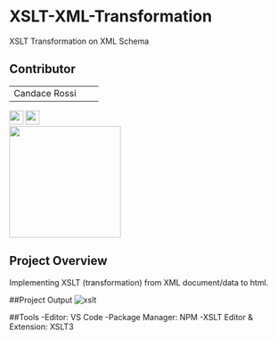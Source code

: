 # XSLT-XML-Transformation
XSLT Transformation on XML Schema
## Contributor

|                                                                                                                                                                                                                                                             |                                                                                                                                                                                                                                                               |                                                                                                                                                                                                                                                           |
| :---------------------------------------------------------------------------------------------------------------------------------------------------------------------------------------------------------------------------------------------------------: | ------------------------------------------------------------------------------------------------------------------------------------------------------------------------------------------------------------------------------------------------------------- | --------------------------------------------------------------------------------------------------------------------------------------------------------------------------------------------------------------------------------------------------------- |
|            Candace Rossi 
[<img src="https://img.icons8.com/nolan/64/github.png" width="25">](https://github.com/CandaceRossi) 
[<img src="https://img.icons8.com/color/48/000000/linkedin.png" width="25">](https://www.linkedin.com/in/candacerossi)       
<img src="https://avatars0.githubusercontent.com/u/50240571?s=460&v=4" width="200" /> 

## Project Overview
Implementing XSLT (transformation) from XML document/data to html. 

##Project Output
![xslt](https://user-images.githubusercontent.com/50240571/159174348-a482ef2c-5c2d-4a05-9758-09e5f6598dd7.JPG)

##Tools
-Editor: VS Code
-Package Manager: NPM
-XSLT Editor & Extension: XSLT3
